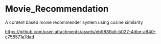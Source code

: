 # Movie_Recommendation
A content based movie recommender system using cosine similarity



https://github.com/user-attachments/assets/eb9889a5-b027-4dbe-a840-c758571a7dad


